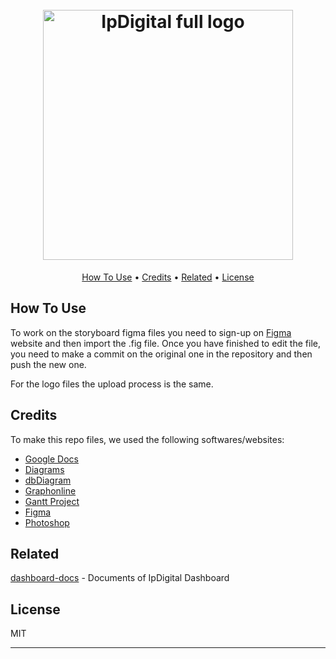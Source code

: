 <h1 align="center">
  <br>
  <img src="https://github.com/PCTO-2122/dashboard-design/blob/c65b26abe5f416619ae805975fda5d9a7e5a6292/logo/full_nobg_white.png" alt="IpDigital full logo" width="400">
  <br>
</h1>

<p align="center">
  <a href="#how-to-use">How To Use</a> •
  <a href="#credits">Credits</a> •
  <a href="#related">Related</a> •
  <a href="#license">License</a>
</p>

## How To Use

To work on the storyboard figma files you need to sign-up on [Figma](https://www.figma.com/) website and then import the .fig file.
Once you have finished to edit the file, you need to make a commit on the original one in the repository and then push the new one.

For the logo files the upload process is the same.

## Credits

To make this repo files, we used the following softwares/websites:

- [Google Docs](https://docs.google.com/)
- [Diagrams](https://www.diagrams.net/)
- [dbDiagram](https://dbdiagram.io/)
- [Graphonline](https://graphonline.ru/)
- [Gantt Project](https://www.ganttproject.biz/)
- [Figma](https://www.figma.com/)
- [Photoshop](https://www.adobe.com/it/products/photoshop.html)

## Related

[dashboard-docs](https://github.com/PCTO-2122/dashboard-docs) - Documents of IpDigital Dashboard

## License

MIT

---
